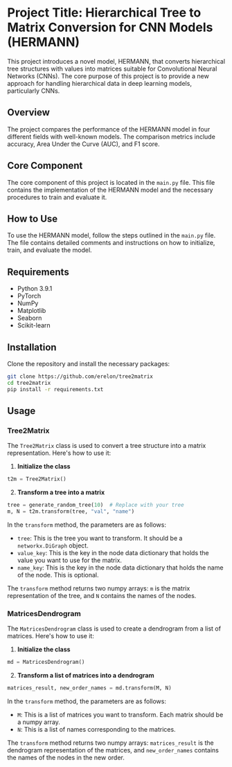 # Project Title: Hierarchical Tree to Matrix Conversion for CNN Models (HERMANN)

This project introduces a novel model, HERMANN, that converts hierarchical tree structures with values into matrices suitable for Convolutional Neural Networks (CNNs). The core purpose of this project is to provide a new approach for handling hierarchical data in deep learning models, particularly CNNs.

## Overview

The project compares the performance of the HERMANN model in four different fields with well-known models. The comparison metrics include accuracy, Area Under the Curve (AUC), and F1 score. 

## Core Component

The core component of this project is located in the `main.py` file. This file contains the implementation of the HERMANN model and the necessary procedures to train and evaluate it.

## How to Use

To use the HERMANN model, follow the steps outlined in the `main.py` file. The file contains detailed comments and instructions on how to initialize, train, and evaluate the model. 

## Requirements

- Python 3.9.1
- PyTorch
- NumPy
- Matplotlib
- Seaborn
- Scikit-learn

## Installation

Clone the repository and install the necessary packages:

```bash
git clone https://github.com/erelon/tree2matrix
cd tree2matrix
pip install -r requirements.txt
```

## Usage
### Tree2Matrix

The `Tree2Matrix` class is used to convert a tree structure into a matrix representation. Here's how to use it:

1. **Initialize the class**

```python
t2m = Tree2Matrix()
```

2. **Transform a tree into a matrix**

```python
tree = generate_random_tree(10)  # Replace with your tree
m, N = t2m.transform(tree, "val", "name")
```

In the `transform` method, the parameters are as follows:

- `tree`: This is the tree you want to transform. It should be a `networkx.DiGraph` object.
- `value_key`: This is the key in the node data dictionary that holds the value you want to use for the matrix.
- `name_key`: This is the key in the node data dictionary that holds the name of the node. This is optional.

The `transform` method returns two numpy arrays: `m` is the matrix representation of the tree, and `N` contains the names of the nodes.

### MatricesDendrogram

The `MatricesDendrogram` class is used to create a dendrogram from a list of matrices. Here's how to use it:

1. **Initialize the class**

```python
md = MatricesDendrogram()
```

2. **Transform a list of matrices into a dendrogram**

```python
matrices_result, new_order_names = md.transform(M, N)
```

In the `transform` method, the parameters are as follows:

- `M`: This is a list of matrices you want to transform. Each matrix should be a numpy array.
- `N`: This is a list of names corresponding to the matrices.

The `transform` method returns two numpy arrays: `matrices_result` is the dendrogram representation of the matrices, and `new_order_names` contains the names of the nodes in the new order.
